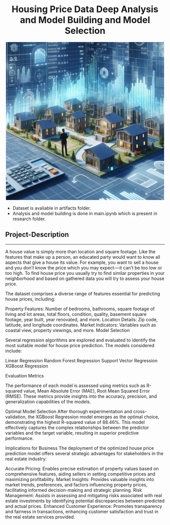 # <div align="center">Housing Price Data Deep Analysis and Model Building and Model Selection</div>
<div align="center">
  <img src="readme_md_src_img\Designer.png" alt="Designer" width="500"/>
</div>

* Dataset is avaliable in artifacts folder.
* Analysis and model building is done in main.ipynb which is present in research folder.

## Project-Description
----------------------

A house value is simply more than location and square footage. Like the features that make up a person, an educated party would want to know all aspects that give a house its value. For example, you want to sell a house and you don’t know the price which you may expect — it can’t be too low or too high. To find house price you usually try to find similar properties in your neighborhood and based on gathered data you will try to assess your house price. 

The dataset comprises a diverse range of features essential for predicting house prices, including:

Property Features: Number of bedrooms, bathrooms, square footage of living and lot areas, total floors, condition, quality, basement square footage, year built, year renovated, and more.
Location Details: Zip code, latitude, and longitude coordinates.
Market Indicators: Variables such as coastal view, property viewings, and more.
Model Selection

Several regression algorithms are explored and evaluated to identify the most suitable model for house price prediction. The models considered include:

Linear Regression
Random Forest Regression
Support Vector Regression
XGBoost Regression

Evaluation Metrics

The performance of each model is assessed using metrics such as R-squared value, Mean Absolute Error (MAE), Root Mean Squared Error (RMSE). These metrics provide insights into the accuracy, precision, and generalization capabilities of the models.

Optimal Model Selection
After thorough experimentation and cross-validation, the XGBoost Regression model emerges as the optimal choice, demonstrating the highest R-squared value of 88.46%. This model effectively captures the complex relationships between the predictor variables and the target variable, resulting in superior predictive performance.

Implications for Business
The deployment of the optimized house price prediction model offers several strategic advantages for stakeholders in the real estate industry:

Accurate Pricing: Enables precise estimation of property values based on comprehensive features, aiding sellers in setting competitive prices and maximizing profitability.
Market Insights: Provides valuable insights into market trends, preferences, and factors influencing property prices, facilitating informed decision-making and strategic planning.
Risk Management: Assists in assessing and mitigating risks associated with real estate investments by identifying potential discrepancies between predicted and actual prices.
Enhanced Customer Experience: Promotes transparency and fairness in transactions, enhancing customer satisfaction and trust in the real estate services provided.